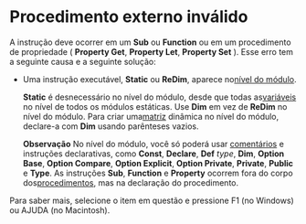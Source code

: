 
# Procedimento externo inválido

A instrução deve ocorrer em um  **Sub** ou **Function** ou em um procedimento de propriedade ( **Property Get**, **Property Let**, **Property Set** ). Esse erro tem a seguinte causa e a seguinte solução:



- Uma instrução executável,  **Static** ou **ReDim**, aparece no[nível do módulo](b8bdf64f-5920-1ae9-16d0-b26d09524a30.md).
    
     **Static** é desnecessário no nível do módulo, desde que todas as[variáveis](b8bdf64f-5920-1ae9-16d0-b26d09524a30.md) no nível de todos os módulos estáticas. Use **Dim** em vez de **ReDim** no nível do módulo. Para criar uma[matriz](b8bdf64f-5920-1ae9-16d0-b26d09524a30.md) dinâmica no nível do módulo, declare-a com **Dim** usando parênteses vazios.
    
     **Observação**  No nível do módulo, você só poderá usar [comentários](b8bdf64f-5920-1ae9-16d0-b26d09524a30.md) e instruções declarativas, como **Const**, **Declare**, **Def** _type_, **Dim**, **Option Base**, **Option Compare**, **Option Explicit**, **Option Private**, **Private**, **Public** e **Type**. As instruções **Sub**, **Function** e **Property** ocorrem fora do corpo dos[procedimentos](b8bdf64f-5920-1ae9-16d0-b26d09524a30.md), mas na declaração do procedimento.

Para saber mais, selecione o item em questão e pressione F1 (no Windows) ou AJUDA (no Macintosh).

